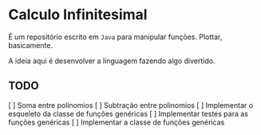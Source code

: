 # Calculo Infinitesimal

É um repositório escrito em `Java` para manipular funções. Plottar, basicamente.

A ideia aqui é desenvolver a linguagem fazendo algo divertido.

## TODO

[ ] Soma entre polinomios
[ ] Subtração entre polinomios
[ ] Implementar o esqueleto da classe de funções genéricas
[ ] Implementar testes para as funções genéricas
[ ] Implementar a classe de funções genéricas
